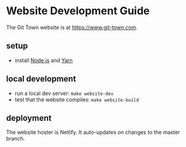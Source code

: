 # Website Development Guide

The Git Town website is at https://www.git-town.com.

## setup

- install [Node.js](https://nodejs.org) and [Yarn](https://yarnpkg.com)

## local development

- run a local dev server: `make website-dev`
- test that the website compiles: `make website-build`

## deployment

The website hoster is Netlify. It auto-updates on changes to the master branch.
